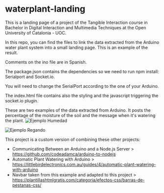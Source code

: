 # waterplant-landing
This is a landing page of a project of the Tangible Interaction course in Bachelor in Digital Interaction and Multimedia Techniques at the Open University of Catalonia - UOC.

In this repo, you can find the files to link the data extracted from the Arduino water plant system into a small landing page. This is an example of the result. 

Comments on the ino file are in Spanish. 

The package.json contains the dependencies so we need to run npm install: Serialport and Socket.io.

You will need to change the SerialPort according to the one of your Arduino.

The index.html file contains also the styling and the javascript triggering the socket.io plugin.

These are two examples of the data extracted from Arduino. It posts the percentage of the moisture of the soil and the message when it's watering the plant.
![Ejemplo Humedad](https://github.com/dibanezbal/waterplant-landing/assets/63260075/127096b0-8270-4651-835a-e608c058e454)

![Ejemplo Regando](https://github.com/dibanezbal/waterplant-landing/assets/63260075/e9de474e-7903-47bf-b44b-295bfd251a4b)

This project is a custom version of combining these other projects:

- Communicating Between an Arduino and a Node.js Server > https://github.com/codeadamca/arduino-to-nodejs
- Automatic Plant Watering with Arduino > https://littlebirdelectronics.com.au/guides/4/automatic-plant-watering-with-arduino
- Navbar taken from this example and adapted to this project > https://plantillashtmlgratis.com/categoria/efectos-css/barras-de-pestanas-css/

